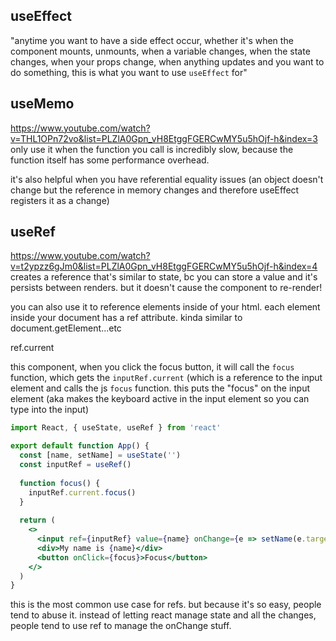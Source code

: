 ## useEffect
"anytime you want to have a side effect occur, whether it's when the component mounts, unmounts, when a variable changes, when the state changes, when your props change, when anything updates and you want to do something, this is what you want to use `useEffect` for"

## useMemo
https://www.youtube.com/watch?v=THL1OPn72vo&list=PLZlA0Gpn_vH8EtggFGERCwMY5u5hOjf-h&index=3
only use it when the function you call is incredibly slow, because the function itself has some performance overhead.

it's also helpful when you have referential equality issues (an object doesn't change but the reference in memory changes and therefore useEffect registers it as a change)

## useRef
https://www.youtube.com/watch?v=t2ypzz6gJm0&list=PLZlA0Gpn_vH8EtggFGERCwMY5u5hOjf-h&index=4
creates a reference that's similar to state, bc you can store a value and it's persists between renders. but it doesn't cause the component to re-render!

you can also use it to reference elements inside of your html. each element inside your document has a ref attribute. kinda similar to document.getElement...etc

ref.current

this component, when you click the focus button, it will call the `focus` function, which gets the `inputRef.current` (which is a reference to the input element and calls the js `focus` function. this puts the "focus" on the input element (aka makes the keyboard active in the input element so you can type into the input)
```jsx
import React, { useState, useRef } from 'react'

export default function App() {
  const [name, setName] = useState('')
  const inputRef = useRef()
  
  function focus() {
    inputRef.current.focus()
  }
  
  return (
    <>
      <input ref={inputRef} value={name} onChange={e => setName(e.target.value)} />
      <div>My name is {name}</div>
      <button onClick={focus}>Focus</button>
    </>
  )
}
```

this is the most common use case for refs. but because it's so easy, people tend to abuse it. instead of letting react manage state and all the changes, people tend to use ref to manage the onChange stuff.
